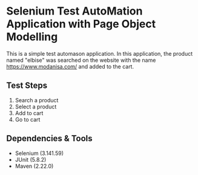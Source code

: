 # Selenium Test AutoMation Application with Page Object Modelling

This is a simple test automason application.
In this application, the product named "elbise" was searched on the website with the name https://www.modanisa.com/ and added to the cart.

## Test Steps
1) Search a product
2) Select a product
3) Add to cart
4) Go to cart

## Dependencies & Tools

* Selenium (3.141.59)
* JUnit (5.8.2)
* Maven (2.22.0)
